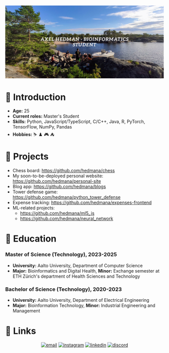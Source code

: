 ![](./images/github_banner.png)


# :wave: Introduction  

- **Age:** 25
- **Current roles:** Master's Student
- **Skills:** Python, JavaScript/TypeScript, C/C++, Java, R, PyTorch, TensorFlow, NumPy, Pandas
- **Hobbies:** :skier: :chess_pawn: :video_game: :tent:

# :construction: Projects
- Chess board: https://github.com/hedmana/chess
- My soon-to-be-deployed personal website: https://github.com/hedmana/personal-site
- Blog app: https://github.com/hedmana/blogs
- Tower defense game: https://github.com/hedmana/python_tower_defense
- Expense tracking: https://github.com/hedmana/expenses-frontend
- ML-related projects: 
  - https://github.com/hedmana/ml5_js
  - https://github.com/hedmana/neural_network

# :school: Education

### Master of Science (Technology), 2023-2025
- **University:** Aalto University, Department of Computer Science
- **Major:** Bioinformatics and Digital Health, **Minor:** Exchange semester at ETH Zürich's department of Health Sciences and Technology 

### Bachelor of Science (Technology), 2020-2023
- **University:** Aalto University, Department of Electrical Engineering
- **Major:** Bioinformation Technology, **Minor:** Industrial Engineering and Management


# :link: Links

<p align="center">
  <a href="mailto:axelhedman00@gmail.com"><img src="https://img.icons8.com/color/96/000000/gmail.png" alt="email"/></a>
  <a href="https://www.instagram.com/hedman.axel/"><img src="https://img.icons8.com/color/96/000000/instagram-new.png" alt="instagram"/></a>
  <a href="https://www.linkedin.com/in/axel7/"><img src="https://img.icons8.com/color/96/000000/linkedin.png" alt="linkedin"/></a>
  <a href="https://discord.com/users/knappenh#7896"><img src="https://img.icons8.com/color/96/000000/discord-logo.png" alt="discord"/></a>
</p>
